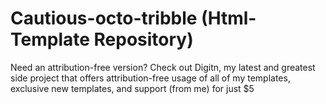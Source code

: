 # Cautious-octo-tribble (Html-Template Repository)

Need an attribution-free version?
Check out Digitn, my latest and greatest side project that offers attribution-free usage of all of my templates, exclusive new templates, and support (from me) for just $5
